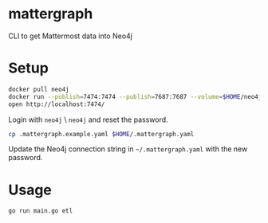 # mattergraph
CLI to get Mattermost data into Neo4j

# Setup
```bash
docker pull neo4j
docker run --publish=7474:7474 --publish=7687:7687 --volume=$HOME/neo4j/data:/data neo4j
open http://localhost:7474/
```
Login with `neo4j` \ `neo4j` and reset the password.

```bash
cp .mattergraph.example.yaml $HOME/.mattergraph.yaml
```

Update the Neo4j connection string in `~/.mattergraph.yaml` with the new password.

# Usage

```bash
go run main.go etl
```

